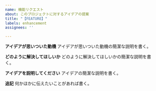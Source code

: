 ```yaml
---
name: 機能リクエスト
about: このプロジェクトに対するアイデアの提案
title: "【FEATURE】"
labels: enhancement
assignees: ''

---
```


**アイデアが思いついた動機**
アイデアが思いついた動機の簡潔な説明を書く。

**どのように解決してほしいか**
どのように解決してほしいかの簡潔な説明を書く。

**アイデアを説明してください**
アイデアの簡潔な説明を書く。

**追記**
何かほかに伝えたいことがあれば書く。
